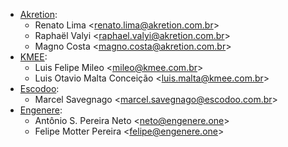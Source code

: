 - [Akretion](https://www.akretion.com/pt-BR):
  - Renato Lima \<<renato.lima@akretion.com.br>\>
  - Raphaël Valyi \<<raphael.valyi@akretion.com.br>\>
  - Magno Costa \<<magno.costa@akretion.com.br>\>
- [KMEE](https://www.kmee.com.br):
  - Luis Felipe Mileo \<<mileo@kmee.com.br>\>
  - Luis Otavio Malta Conceição \<<luis.malta@kmee.com.br>\>
- [Escodoo](https://www.escodoo.com.br):
  - Marcel Savegnago \<<marcel.savegnago@escodoo.com.br>\>
- [Engenere](https://engenere.one):
  - Antônio S. Pereira Neto \<<neto@engenere.one>\>
  - Felipe Motter Pereira \<<felipe@engenere.one>\>
